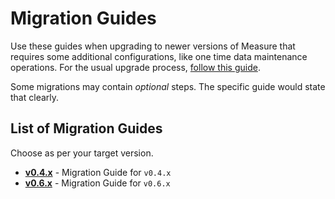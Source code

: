 # Migration Guides

Use these guides when upgrading to newer versions of Measure that requires some additional configurations, like one time data maintenance operations. For the usual upgrade process, [follow this guide](../../hosting/README.md#upgrade-a-self-hosted-installation).

Some migrations may contain _optional_ steps. The specific guide would state that clearly.

## List of Migration Guides

Choose as per your target version.

- [**v0.4.x**](./v0.4.x/README.md) - Migration Guide for `v0.4.x`
- [**v0.6.x**](./v0.6.x/README.md) - Migration Guide for `v0.6.x`
